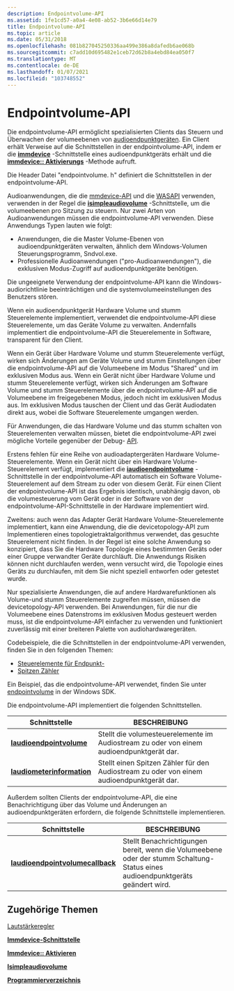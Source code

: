 ```yaml
---
description: Endpointvolume-API
ms.assetid: 1fe1cd57-a0a4-4e08-ab52-3b6e66d14e79
title: Endpointvolume-API
ms.topic: article
ms.date: 05/31/2018
ms.openlocfilehash: 081b827045250336aa499e386a8dafedb6ae068b
ms.sourcegitcommit: c7add10d695482e1ceb72d62b8a4ebd84ea050f7
ms.translationtype: MT
ms.contentlocale: de-DE
ms.lasthandoff: 01/07/2021
ms.locfileid: "103748552"
---
```

# <a name="endpointvolume-api"></a>Endpointvolume-API

Die endpointvolume-API ermöglicht spezialisierten Clients das Steuern und Überwachen der volumeebenen von [audioendpunktgeräten](audio-endpoint-devices.md). Ein Client erhält Verweise auf die Schnittstellen in der endpointvolume-API, indem er die [**immdevice**](/windows/desktop/api/Mmdeviceapi/nn-mmdeviceapi-immdevice) -Schnittstelle eines audioendpunktgeräts erhält und die [**immdevice:: Aktivierungs**](/windows/desktop/api/Mmdeviceapi/nf-mmdeviceapi-immdevice-activate) -Methode aufruft.

Die Header Datei "endpointvolume. h" definiert die Schnittstellen in der endpointvolume-API.

Audioanwendungen, die die [mmdevice-API](mmdevice-api.md) und die [WASAPI](wasapi.md) verwenden, verwenden in der Regel die [**isimpleaudiovolume**](/windows/desktop/api/Audioclient/nn-audioclient-isimpleaudiovolume) -Schnittstelle, um die volumeebenen pro Sitzung zu steuern. Nur zwei Arten von Audioanwendungen müssen die endpointvolume-API verwenden. Diese Anwendungs Typen lauten wie folgt:

-   Anwendungen, die die Master Volume-Ebenen von audioendpunktgeräten verwalten, ähnlich dem Windows-Volumen Steuerungsprogramm, Sndvol.exe.
-   Professionelle Audioanwendungen ("pro-Audioanwendungen"), die exklusiven Modus-Zugriff auf audioendpunktgeräte benötigen.

Die ungeeignete Verwendung der endpointvolume-API kann die Windows-audiorichtlinie beeinträchtigen und die systemvolumeeinstellungen des Benutzers stören.

Wenn ein audioendpunktgerät Hardware Volume und stumm Steuerelemente implementiert, verwendet die endpointvolume-API diese Steuerelemente, um das Geräte Volume zu verwalten. Andernfalls implementiert die endpointvolume-API die Steuerelemente in Software, transparent für den Client.

Wenn ein Gerät über Hardware Volume und stumm Steuerelemente verfügt, wirken sich Änderungen am Geräte Volume und stumm Einstellungen über die endpointvolume-API auf die Volumeebene im Modus "Shared" und im exklusiven Modus aus. Wenn ein Gerät nicht über Hardware Volume und stumm Steuerelemente verfügt, wirken sich Änderungen am Software Volume und stumm Steuerelemente über die endpointvolume-API auf die Volumeebene im freigegebenen Modus, jedoch nicht im exklusiven Modus aus. Im exklusiven Modus tauschen der Client und das Gerät Audiodaten direkt aus, wobei die Software Steuerelemente umgangen werden.

Für Anwendungen, die das Hardware Volume und das stumm schalten von Steuerelementen verwalten müssen, bietet die endpointvolume-API zwei mögliche Vorteile gegenüber der Debug- [API](devicetopology-api.md).

Erstens fehlen für eine Reihe von audioadaptergeräten Hardware Volume-Steuerelemente. Wenn ein Gerät nicht über ein Hardware Volume-Steuerelement verfügt, implementiert die [**iaudioendpointvolume**](/windows/desktop/api/Endpointvolume/nn-endpointvolume-iaudioendpointvolume) -Schnittstelle in der endpointvolume-API automatisch ein Software Volume-Steuerelement auf dem Stream zu oder von diesem Gerät. Für einen Client der endpointvolume-API ist das Ergebnis identisch, unabhängig davon, ob die volumesteuerung vom Gerät oder in der Software von der endpointvolume-API-Schnittstelle in der Hardware implementiert wird.

Zweitens: auch wenn das Adapter Gerät Hardware Volume-Steuerelemente implementiert, kann eine Anwendung, die die devicetopology-API zum Implementieren eines topologietraktalgorithmus verwendet, das gesuchte Steuerelement nicht finden. In der Regel ist eine solche Anwendung so konzipiert, dass Sie die Hardware Topologie eines bestimmten Geräts oder einer Gruppe verwandter Geräte durchläuft. Die Anwendungs Risiken können nicht durchlaufen werden, wenn versucht wird, die Topologie eines Geräts zu durchlaufen, mit dem Sie nicht speziell entworfen oder getestet wurde.

Nur spezialisierte Anwendungen, die auf andere Hardwarefunktionen als Volume-und stumm Steuerelemente zugreifen müssen, müssen die devicetopology-API verwenden. Bei Anwendungen, für die nur die Volumeebene eines Datenstroms im exklusiven Modus gesteuert werden muss, ist die endpointvolume-API einfacher zu verwenden und funktioniert zuverlässig mit einer breiteren Palette von audiohardwaregeräten.

Codebeispiele, die die Schnittstellen in der endpointvolume-API verwenden, finden Sie in den folgenden Themen:

-   [Steuerelemente für Endpunkt-](endpoint-volume-controls.md)
-   [Spitzen Zähler](peak-meters.md)

Ein Beispiel, das die endpointvolume-API verwendet, finden Sie unter [endpointvolume](endpointvolume.md) in der Windows SDK.

Die endpointvolume-API implementiert die folgenden Schnittstellen.



| Schnittstelle                                                | BESCHREIBUNG                                                                             |
|----------------------------------------------------------|-----------------------------------------------------------------------------------------|
| [**Iaudioendpointvolume**](/windows/desktop/api/Endpointvolume/nn-endpointvolume-iaudioendpointvolume)     | Stellt die volumesteuerelemente im Audiostream zu oder von einem audioendpunktgerät dar. |
| [**Iaudiometerinformation**](/windows/desktop/api/Endpointvolume/nn-endpointvolume-iaudiometerinformation) | Stellt einen Spitzen Zähler für den Audiostream zu oder von einem audioendpunktgerät dar.        |



 

Außerdem sollten Clients der endpointvolume-API, die eine Benachrichtigung über das Volume und Änderungen an audioendpunktgeräten erfordern, die folgende Schnittstelle implementieren.



| Schnittstelle                                                            | BESCHREIBUNG                                                                                       |
|----------------------------------------------------------------------|---------------------------------------------------------------------------------------------------|
| [**Iaudioendpointvolumecallback**](/windows/desktop/api/Endpointvolume/nn-endpointvolume-iaudioendpointvolumecallback) | Stellt Benachrichtigungen bereit, wenn die Volumeebene oder der stumm Schaltung-Status eines audioendpunktgeräts geändert wird. |



 

## <a name="related-topics"></a>Zugehörige Themen

<dl> <dt>

[Lautstärkeregler](volume-controls.md)
</dt> <dt>

[**Immdevice-Schnittstelle**](/windows/desktop/api/Mmdeviceapi/nn-mmdeviceapi-immdevice)
</dt> <dt>

[**Immdevice:: Aktivieren**](/windows/desktop/api/Mmdeviceapi/nf-mmdeviceapi-immdevice-activate)
</dt> <dt>

[**Isimpleaudiovolume**](/windows/desktop/api/Audioclient/nn-audioclient-isimpleaudiovolume)
</dt> <dt>

[**Programmierverzeichnis**](programming-reference.md)
</dt> </dl>

 

 



